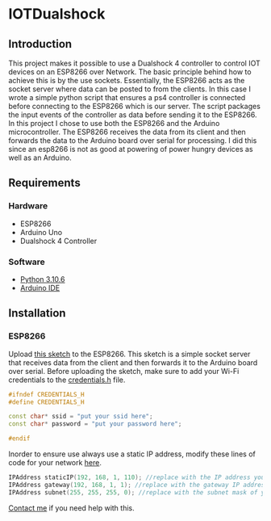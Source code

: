 # IOTDualshock
## Introduction
This project makes it possible to use a Dualshock 4 controller to control IOT devices on an ESP8266 over Network.
The basic principle behind how to achieve this is by the use sockets. Essentially, the ESP8266 acts as the socket server where data can be posted to from the clients. In this case I wrote a simple python script that ensures a ps4 controller is connected before connecting to the ESP8266 which is our server.
The script packages the input events of the controller as data before sending it to the ESP8266.
In this project I chose to use both the ESP8266 and the Arduino microcontroller. The ESP8266 receives the data from its client and then forwards the data to the Arduino board over serial for processing. I did this since an esp8266 is not as good at powering of power hungry devices as well as an Arduino.

## Requirements
### Hardware
- ESP8266
- Arduino Uno
- Dualshock 4 Controller

### Software
- [Python 3.10.6](https://www.python.org/downloads/)
- [Arduino IDE](https://www.arduino.cc/en/software)

## Installation
### ESP8266
Upload [this sketch](IOT/Esp8266%20code/Esp8266%20code.ino) to the ESP8266. This sketch is a simple socket server that receives data from the client and then forwards it to the Arduino board over serial.
Before uploading the sketch, make sure to add your Wi-Fi credentials to the [credentials.h](IOT/Esp8266%20code/credentials.h) file.
```c++
#ifndef CREDENTIALS_H
#define CREDENTIALS_H

const char* ssid = "put your ssid here";
const char* password = "put your password here";

#endif
```
Inorder to ensure use always use a static IP address, modify these lines of code for your network [here](IOT/Esp8266%20code/Esp8266%20code.ino).
```c++
IPAddress staticIP(192, 168, 1, 110); //replace with the IP address you want to use
IPAddress gateway(192, 168, 1, 1); //replace with the gateway IP address of your network
IPAddress subnet(255, 255, 255, 0); //replace with the subnet mask of your network
```
[Contact me](mailto:waithakasam2017@gmail.com) if you need help with this.